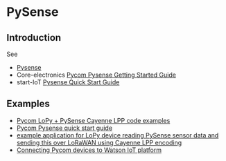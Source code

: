# PySense

## Introduction

See 

  * [Pysense](https://github.com/pycom/pycom-micropython-sigfox/blob/master/docs/pycom_esp32/tutorial/includes/pysense-start.rst)
  * Core-electronics [Pycom Pysense Getting Started Guide](https://core-electronics.com.au/tutorials/pycom-pysense-getting-started.html)
  * start-IoT [Pysense Quick Start Guide](https://startiot.telenor.com/learning/pysense-quick-start-guide/)

## Examples

  * [Pycom LoPy + PySense Cayenne LPP code examples](https://forum.loraserver.io/t/pycom-lopy-pysense-cayenne-lpp-code-examples/692)
  * [Pycom Pysense quick start guide](https://startiot.telenor.com/learning/pysense-quick-start-guide/)
  * [example application for LoPy device reading PySense sensor data and sending this over LoRaWAN using Cayenne LPP encoding](https://forum.loraserver.io/t/pycom-lopy-pysense-cayenne-lpp-code-examples/692)
  * [Connecting Pycom devices to Watson IoT platform](https://developer.ibm.com/recipes/tutorials/connecting-pycom-devices-to-watson-iot-platform/)
